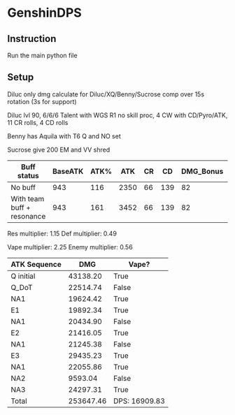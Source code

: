 # GenshinDPS

## Instruction
Run the main python file

## Setup
Diluc only dmg calculate for Diluc/XQ/Benny/Sucrose comp over 15s rotation (3s for support)

Diluc lvl 90, 6/6/6 Talent with WGS R1 no skill proc, 4 CW with CD/Pyro/ATK, 11 CR rolls, 4 CD rolls

Benny has Aquila with T6 Q and NO set

Sucrose give 200 EM and VV shred

| Buff status                | BaseATK | ATK% | ATK  | CR | CD  | DMG_Bonus | EM  |
|----------------------------|---------|------|------|----|-----|-----------|-----|
| No buff                    | 943     | 116  | 2350 | 66 | 139 | 82        | 0   |
| With team buff + resonance | 943     | 161  | 3452 | 66 | 139 | 82        | 200 |

Res multiplier: 1.15 Def multiplier: 0.49

Vape multiplier: 2.25 Enemy multiplier: 0.56

| ATK Sequence | DMG       | Vape?         |
|--------------|-----------|---------------|
| Q initial    | 43138.20  | True          |
| Q_DoT        | 22514.74  | False         |
| NA1          | 19624.42  | True          |
| E1           | 19892.34  | True          |
| NA1          | 20434.90  | False         |
| E2           | 21416.05  | True          |
| NA1          | 21245.38  | False         |
| E3           | 29435.23  | True          |
| NA1          | 22055.86  | True          |
| NA2          | 9593.04   | False         |
| NA3          | 24297.31  | True          |
| Total        | 253647.46 | DPS: 16909.83 |
